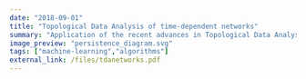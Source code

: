 ```yaml
---
date: "2018-09-01"
title: "Topological Data Analysis of time-dependent networks"
summary: "Application of the recent advances in Topological Data Analysis (TDA) and Persistent Homology to periodicity detection in temporal networks <a href=\"/files/tdanetworks.pdf\">Master's thesis dissertation.</a>"
image_preview: "persistence_diagram.svg"
tags: ["machine-learning","algorithms"]
external_link: /files/tdanetworks.pdf
---
```

